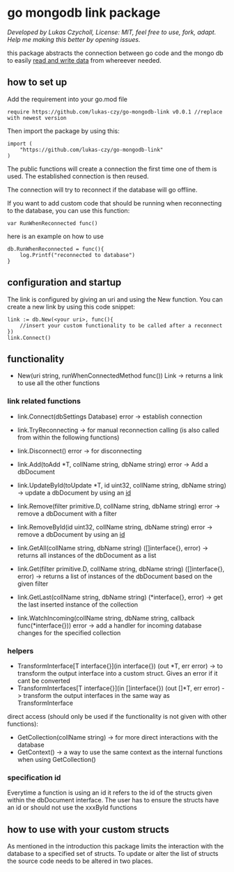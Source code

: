 # go mongodb link package

*Developed by Lukas Czycholl, License: MIT, feel free to use, fork, adapt. Help me making this better by opening issues.*

this package abstracts the connection between go code and the mongo db to easily [read and write data](#functionality) from whereever needed.

## how to set up
Add the requirement into your go.mod file
```
require https://github.com/lukas-czy/go-mongodb-link v0.0.1 //replace with newest version
```
Then import the package by using this:
```
import (
	"https://github.com/lukas-czy/go-mongodb-link"
)
```

The public functions will create a connection the first time one of them is used. 
The established connection is then reused.

The connection will try to reconnect if the database will go offline.

If you want to add custom code that should be running when reconnecting to the database, you can use this function:
```
var RunWhenReconnected func()
```
here is an example on how to use
```
db.RunWhenReconnected = func(){
    log.Printf("reconnected to database")
}
```

## configuration and startup

The link is configured by giving an uri and using the New function.
You can create a new link by using this code snippet:
```
link := db.New(<your uri>, func(){
	//insert your custom functionality to be called after a reconnect
})
link.Connect()
```

## functionality

- New(uri string, runWhenConnectedMethod func()) Link -> returns a link to use all the other functions

### link related functions
- link.Connect(dbSettings Database) error -> establish connection
- link.TryReconnecting -> for manual reconnection calling (is also called from within the following functions)
- link.Disconnect() error -> for disconnecting

- link.Add(toAdd *T, collName string, dbName string) error -> Add a dbDocument
- link.UpdateById(toUpdate *T, id uint32, collName string, dbName string) -> update a dbDocument by using an [id](#specification-id)
- link.Remove(filter primitive.D, collName string, dbName string) error -> remove a dbDocument with a filter
- link.RemoveById(id uint32, collName string, dbName string) error -> remove a dbDocument by using an [id](#specification-id)
- link.GetAll(collName string, dbName string) ([]interface{}, error) -> returns all instances of the dbDocument as a list
- link.Get(filter primitive.D, collName string, dbName string) ([]interface{}, error) -> returns a list of instances of the dbDocument based on the given filter
- link.GetLast(collName string, dbName string) (*interface{}, error) -> get the last inserted instance of the collection
- link.WatchIncoming(collName string, dbName string, callback func(*interface{})) error -> add a handler for incoming database changes for the specified collection

### helpers
- TransformInterface[T interface{}](in interface{}) (out *T, err error) -> to transform the output interface into a custom struct. Gives an error if it cant be converted
- TransformInterfaces[T interface{}](in []interface{}) (out []*T, err error) -> transform the output interfaces in the same way as TransformInterface

direct access (should only be used if the functionality is not given with other functions):
- GetCollection(collName string) -> for more direct interactions with the database
- GetContext() -> a way to use the same context as the internal functions when using GetCollection()

### specification id
Everytime a function is using an id it refers to the id of the structs given within the dbDocument interface.
The user has to ensure the structs have an id or should not use the xxxById functions

## how to use with your custom structs
As mentioned in the introduction this package limits the interaction with the database to a specified set of structs.
To update or alter the list of structs the source code needs to be altered in two places.